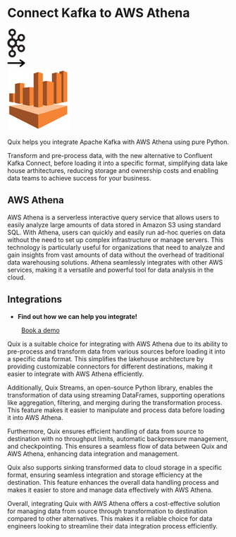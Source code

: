 # Connect Kafka to AWS Athena

<div class="connect-images cards blog-grid-card" markdown>
<div>
<img src="../images/kafka_logo.png" width="40px" />
</div>
<div>
<img src="../images/arrow.svg" width="40px" />
</div>
<div>
<img src="./images/aws-athena_1.jpg" />
</div>
</div>

Quix helps you integrate Apache Kafka with AWS Athena using pure Python.

Transform and pre-process data, with the new alternative to Confluent Kafka Connect, before loading it into a specific format, simplifying data lake house arthitectures, reducing storage and ownership costs and enabling data teams to achieve success for your business.

## AWS Athena

AWS Athena is a serverless interactive query service that allows users to easily analyze large amounts of data stored in Amazon S3 using standard SQL. With Athena, users can quickly and easily run ad-hoc queries on data without the need to set up complex infrastructure or manage servers. This technology is particularly useful for organizations that need to analyze and gain insights from vast amounts of data without the overhead of traditional data warehousing solutions. Athena seamlessly integrates with other AWS services, making it a versatile and powerful tool for data analysis in the cloud.

## Integrations

<div class="grid cards" markdown>

- __Find out how we can help you integrate!__

    <a class="md-button md-button--primary" href="https://share.hsforms.com/1iW0TmZzKQMChk0lxd_tGiw4yjw2?__hstc=175542013.2303933fbd746c0ac86d9ccbe9bc9100.1728383268831.1729603416735.1729620918855.31&__hssc=175542013.1.1729620918855&__hsfp=2132701734" target="_blank" style="margin:.5rem;">Book a demo</a>

</div>


Quix is a suitable choice for integrating with AWS Athena due to its ability to pre-process and transform data from various sources before loading it into a specific data format. This simplifies the lakehouse architecture by providing customizable connectors for different destinations, making it easier to integrate with AWS Athena efficiently.

Additionally, Quix Streams, an open-source Python library, enables the transformation of data using streaming DataFrames, supporting operations like aggregation, filtering, and merging during the transformation process. This feature makes it easier to manipulate and process data before loading it into AWS Athena.

Furthermore, Quix ensures efficient handling of data from source to destination with no throughput limits, automatic backpressure management, and checkpointing. This ensures a seamless flow of data between Quix and AWS Athena, enhancing data integration and management.

Quix also supports sinking transformed data to cloud storage in a specific format, ensuring seamless integration and storage efficiency at the destination. This feature enhances the overall data handling process and makes it easier to store and manage data effectively with AWS Athena.

Overall, integrating Quix with AWS Athena offers a cost-effective solution for managing data from source through transformation to destination compared to other alternatives. This makes it a reliable choice for data engineers looking to streamline their data integration process efficiently.

